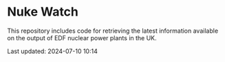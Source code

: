 # Nuke Watch

This repository includes code for retrieving the latest information available on the output of EDF nuclear power plants in the UK.

Last updated: 2024-07-10 10:14